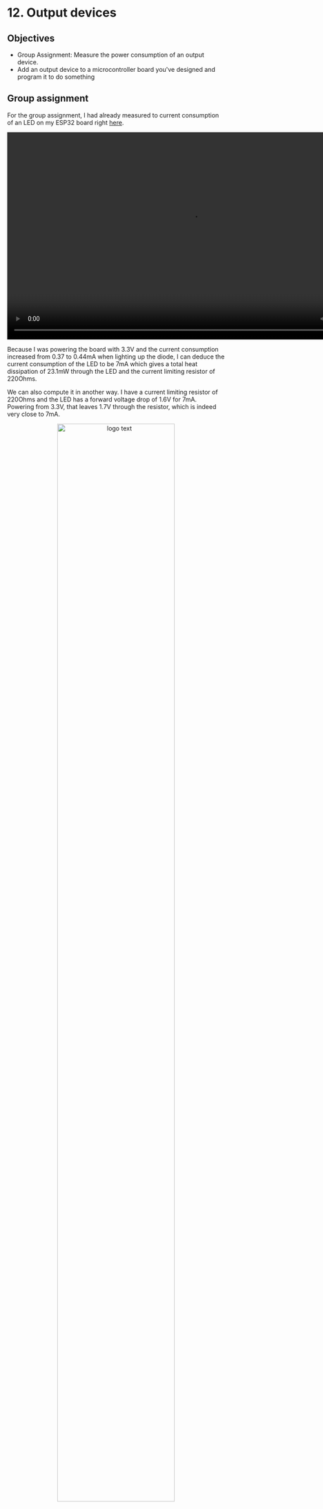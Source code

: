 # 12. Output devices

## Objectives

<div class="objectivePanel">
  <ul>
    <li> Group Assignment: Measure the power consumption of an output device. </li>
    <li> Add an output device to a microcontroller board you've designed and program it to do something</li>
  </ul>
</div>
<div class="dottedLine"></div>

## Group assignment
For the group assignment, I had already measured to current consumption of an LED on my ESP32 board right [here](./../module10/#making-a-program).

<video width="854" height="480" autoplay loop>
  <source src="./../../img/mod10/blink2.mp4" type="video/mp4">
Your browser does not support the video tag.
</video>

Because I was powering the board with 3.3V and the current consumption increased from 0.37 to 0.44mA when lighting up the diode, I can deduce the current consumption of the LED to be 7mA which gives a total heat dissipation of 23.1mW through the LED and the current limiting resistor of 220Ohms.

We can also compute it in another way. I have a current limiting resistor of 220Ohms and the LED has a forward voltage drop of 1.6V for 7mA. Powering from 3.3V, that leaves 1.7V through the resistor, which is indeed very close to 7mA.

<figure> <center>
  <img src="./../../img/mod12/LED.jpg" alt="logo text" width="80%" />
  <figcaption>Forward voltage Vs forward current for the LTST-C150 RED LED</figcaption>
</figure>

Also, for another project I powered another LED through inductive powering. I supply my class E amplifier with 9V DC and the current consumption is about 30mA (varies with the distance between the primary and the secondary of course). The power consumed is therefore about 270mW in the class E.


<video width="854" height="480" autoplay loop>
  <source src="./../../img/mod12/inductive.mp4" type="video/mp4">
Your browser does not support the video tag.
</video>

## Output device 1 : LED 7 segments
I found an LED 7 segment display KINGBRIGHT SA23-12SRWA. The datasheet is available [here](https://www.mouser.be/datasheet/2/216/SA23-12SRWA-57377.pdf) but is quite short.


<figure> <center>
  <img src="./../../img/mod12/LEDDisplay.jpg" alt="logo text" width="80%" />
  <figcaption></figcaption>
</figure>

We can see it is a common anode display, meaning all the anodes of the LED are connected together. Also, there are no resistors so we'll need to add them ourselves
<figure> <center>
  <img src="./../../img/mod12/commonAnode.jpg" alt="logo text" width="80%" />
  <figcaption></figcaption>
</figure>

The pins are indicated for each segment and we can also see that the number of LEDs for the decimal point (DP) is less than for the other segments so we'll have to increase its resistor value.

We can find the pin relation to the segments by having a look at the package diagram:
<figure> <center>
  <img src="./../../img/mod12/package.jpg" alt="logo text" width="80%" />
  <figcaption></figcaption>
</figure>

We can also see that maximum current flow is 30mA and that we'll need at least 7V DC to light up the LED.
<figure> <center>
  <img src="./../../img/mod12/maxCurrent.jpg" alt="logo text" width="80%" />
  <figcaption></figcaption>
</figure>
<figure> <center>
  <img src="./../../img/mod12/forwardVoltage.jpg" alt="logo text" width="80%" />
  <figcaption></figcaption>
</figure>

Based on this, I know I will not be able to power it directly from a microcontroller. I decided to use a 12V power supply and the ESP32 board that I already designed in the past. I also got COVID-quarantined this week so I was limited to working on a breadboard with the few components I had at hand...

Note that you cannot use a single resistor for all the LEDS as, if you do that, the diode with the lesser forward voltage (tolerance and imperfection being at play here) will receive all the current before it fries and the current goes through the next one.
<figure> <center>
  <img src="./../../img/mod12/LEDDONT.jpg" alt="logo text" width="80%" />
  <figcaption></figcaption>
</figure>

The circuit is simple: I use PNP transistors (PN2222) to activate each individual segment. The transistors are toggled using the GPIOs of the ESP32 and are in saturation from 2V (so they will be with the 3.3V output of the GPIOs). Each BJT has a base resistor of 1kOhms and the LEDs are limited in current by a 100ohms resistor each.

<figure> <center>
  <img src="./../../img/mod12/schematic1.jpg" alt="logo text" width="80%" />
  <figcaption></figcaption>
</figure>

### Making the circuit
As said, I didn't have access to the CNC engraver so I did my work on a breadboard but I took special care to make sure it is readable and well-organized.

I first tested the displays by powering a single segment (the DP here) by supplying it with low voltage:

<figure> <center>
  <img src="./../../img/mod12/firstTest.jpg" alt="logo text" width="80%" />
  <figcaption></figcaption>
</figure>

Then when I was sure it worked, I made the breadboard design:

<figure> <center>
  <img src="./../../img/mod12/bread1.jpg" alt="logo text" width="80%" />
  <figcaption>The display, 12V and the circuit</figcaption>
</figure>


<figure> <center>
  <img src="./../../img/mod12/bread2.jpg" alt="logo text" width="80%" />
  <figcaption></figcaption>
</figure>

<figure> <center>
  <img src="./../../img/mod12/bread4.jpg" alt="logo text" width="80%" />
  <figcaption></figcaption>
</figure>


Then I tested to toggle the transistor with a commercial devkit for ESP32.

<figure> <center>
  <img src="./../../img/mod12/bread3.jpg" alt="logo text" width="80%" />
  <figcaption></figcaption>
</figure>

Then when I knew it worked well, I connected it all to my own ESP32 board.

<figure> <center>
  <img src="./../../img/mod12/working.jpg" alt="logo text" width="80%" />
  <figcaption>Ok it works !</figcaption>
</figure>


<figure> <center>
  <img src="./../../img/mod12/esp32.jpg" alt="logo text" width="80%" />
  <figcaption></figcaption>
</figure>


<figure> <center>
  <img src="./../../img/mod12/zero.jpg" alt="logo text" width="80%" />
  <figcaption>Final result</figcaption>
</figure>

### Counting to 15 !
Once I could get a simple zero to show up, I made a quick code to go from 0 to 15 (or F in hex) and blink the decimal point twice as fast.
Pretty simple all in all. I first made my truth table for all the numbers and I then apply it in a function by reading the bits (by applying a mask) and selecting the correct segment to light based on the bit value:
````
const byte pattern[16] = {
  //abcdefg
  0b1111110, // ZERO
  0b0110000, // ONE
  0b1101101, // TWO
  0b1111001, // THREE
  0b0110011, // FOUR
  0b1011011, // FIVE
  0b1011111, // SIX
  0b1110000, // SEVEN
  0b1111111, // EIGHT
  0b1111011, // NINE
  0b1110111, // A
  0b0011111, // B
  0b1001110, // C
  0b0111101, // D
  0b1001111, // E
  0b1000111, // F
};

int const pin[] ={ // from g to a (reverse order, MSB on the left) then DP
  27,26,25,33,32,5,18,19};

int no_pins = 8;
int value = 0;

void setup() {
  Serial.begin(115200, SERIAL_8N1);
  for(int i = 0; i < no_pins;i++)
  {
    pinMode(pin[i],OUTPUT); //init pin mode
  }
}

void loop() {
  display(value);
  value++;
  value = value%0x10;
  delay(250);
  digitalWrite(pin[7], !digitalRead(pin[7]));
  delay(250);
  digitalWrite(pin[7], !digitalRead(pin[7]));
}

void display(const int value){
  Serial.println(value);
  for(int i=0; i<=8; i++){ //reads bits of value and write it to corresponding pin
    digitalWrite(pin[i],pattern[value]&(1<<i));
    Serial.print((pattern[value]&(1<<i)?1:0));
  }
  Serial.println("");
}
````

<video width="854" height="480" autoplay loop>
  <source src="./../../img/mod12/counting1.mp4" type="video/mp4">
Your browser does not support the video tag.
</video>

<br> A zoomed out view :smile:

<video width="854" height="480" autoplay loop>
  <source src="./../../img/mod12/counting2.mp4" type="video/mp4">
Your browser does not support the video tag.
</video>

### Possible improvement and extension
With NPN transistors, it would also be possible to multiplex multiple display. We then link each display segments together (a's with a's, b's with b's, ...) and we select the display we want to light up by toggling the corresponding NPN transistor to allow current from the 12V supply to flow. The eye "low-pass filter" will simply let you see all displays light up together even though they toggle real fast. You therefore need 8(7 segments + DP-) +1 per display(selectDisplayPin) pins in total instead of 8 per display.

This requires NPN transitors, as it is impossible to do with PNP (VB should be close to 12V which I cannot supply) so I couldn't do it this week but it isn't difficult per se.


<figure> <center>
  <img src="./../../img/mod12/multiplexing.jpg" alt="logo text" width="80%" />
  <figcaption>Final result</figcaption>
</figure>

## Output device 2 : speaker
Finally, I had a speaker lying around so I gave it a try as well.
To make it work, nothing complicated electrically as it is a simple coil that you make vibrate through a PWM at a set frequency for each note.

Obviously, I chose to power it from 12V as well (but it could work with 5V as well, without needing a resistor then) and the inner resistance of the speaker being 8ohms, I protected it with a 100Ohms resistor and the base resistor is again, like for the first project, 1k as well.
<figure> <center>
  <img src="./../../img/mod12/speakerSchematic.jpg" alt="logo text" width="80%" />
  <figcaption>Final result</figcaption>
</figure>

I then found a nice code to modulate the PWM using the "ledc" functions of the ESP to obtain notes and melody! ([credits](http://electroniqueamateur.blogspot.com/2019/09/jouer-une-melodie-avec-lesp32.html))

Here is my version of the code:
````
const int out = 18;

// note frequencies: C, C#, D, D#, E, F, F#, G, G#, A, A#, B
const float note[12] = {65.41, 69.30, 73.42, 77.78, 82.41, 87.31, 92.50, 98.00, 103.83, 110.00, 116.54, 123.47
                       };

const int notesNumber = 32;
const int bpm = 150;

const int song[][3] = { {4, 2, 2}, {5, 2, 1}, {7, 2, 3}, {0, 3, 6},
{2, 2, 2}, {4, 2, 1},{5, 2, 8},
{7, 2, 2},  {9, 2, 1},  {11, 2, 3},  {5, 3, 6},
{9, 2, 2}, {11, 2, 1}, {0, 3, 3}, {2, 3, 3}, {4, 3, 3},
{4, 2, 2}, {5, 2, 1}, {7, 2, 3}, {0, 3, 6},
{2, 3, 2}, {4, 3, 1},{5, 3, 8},
{7, 2, 2}, {7, 2, 1}, {4, 3, 3}, {2, 3, 2},
{7, 2, 1}, {5, 3, 3}, {4, 3, 2}, {2, 3, 1},{0, 3, 8}
};

void setup() {
  ledcAttachPin(out, 0); //broche 18 associée au canal PWM 0
}

void loop() {

  int freq;

  for ( int i = 0; i < notesNumber ; i++ ) {
    freq = round(note[song[i][0]] * 2.0 * (song[i][1] - 1));
    ledcSetup(0, freq, 12);   
    ledcWrite(0, 2048);  // duty cycle 50%
    delay(bpm * song[i][2] - 50);
    ledcWrite(0, 0); // duty cycle 0% to slice notes
  }
delay(2000);
}
````

And the nice result:
<video width="700" height="480" controls>
  <source src="./../../img/mod12/speaker.mp4" type="video/mp4">
Your browser does not support the video tag.
</video>

You can see I used my commercial devkit to test it out and then I later broke my USB-B connector on my own board without a mean to solder it back so it was good news I had the commercial board with me !
## My design files
:material-download-box: [My Design files](https://gitlab.fabcloud.org/academany/fabacademy/2021/labs/ulb/students/maxime-verstraeten/-/raw/master/docs/files/mod12.zip)
